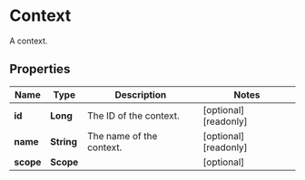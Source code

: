 

# Context

A context.

## Properties

| Name | Type | Description | Notes |
|------------ | ------------- | ------------- | -------------|
|**id** | **Long** | The ID of the context. |  [optional] [readonly] |
|**name** | **String** | The name of the context. |  [optional] [readonly] |
|**scope** | **Scope** |  |  [optional] |



